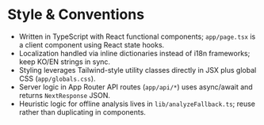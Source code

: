 # Style & Conventions
- Written in TypeScript with React functional components; `app/page.tsx` is a client component using React state hooks.
- Localization handled via inline dictionaries instead of i18n frameworks; keep KO/EN strings in sync.
- Styling leverages Tailwind-style utility classes directly in JSX plus global CSS (`app/globals.css`).
- Server logic in App Router API routes (`app/api/*`) uses async/await and returns `NextResponse` JSON.
- Heuristic logic for offline analysis lives in `lib/analyzeFallback.ts`; reuse rather than duplicating in components.